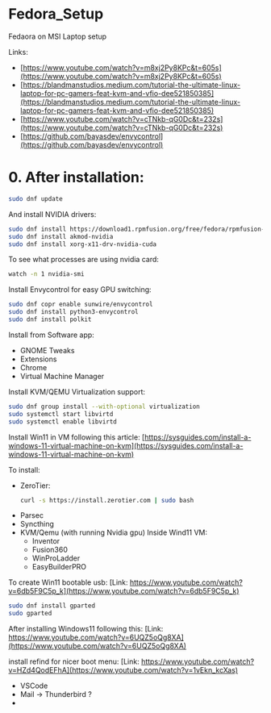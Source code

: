 # Fedora_Setup
Fedaora on MSI Laptop setup

Links: 
- [https://www.youtube.com/watch?v=m8xj2Py8KPc&t=605s](https://www.youtube.com/watch?v=m8xj2Py8KPc&t=605s)
- [https://blandmanstudios.medium.com/tutorial-the-ultimate-linux-laptop-for-pc-gamers-feat-kvm-and-vfio-dee521850385](https://blandmanstudios.medium.com/tutorial-the-ultimate-linux-laptop-for-pc-gamers-feat-kvm-and-vfio-dee521850385)
- [https://www.youtube.com/watch?v=cTNkb-qG0Dc&t=232s](https://www.youtube.com/watch?v=cTNkb-qG0Dc&t=232s)
- [https://github.com/bayasdev/envycontrol](https://github.com/bayasdev/envycontrol)

# 0. After installation:
```bash
sudo dnf update
```

And install NVIDIA drivers:
```bash
sudo dnf install https://download1.rpmfusion.org/free/fedora/rpmfusion-free-release-$(rpm -E %fedora).noarch.rpm https://download1.rpmfusion.org/nonfree/fedora/rpmfusion-nonfree-release-$(rpm -E %fedora).noarch.rpm
sudo dnf install akmod-nvidia
sudo dnf install xorg-x11-drv-nvidia-cuda
```

To see what processes are using nvidia card:
```bash
watch -n 1 nvidia-smi
```


Install Envycontrol for easy GPU switching:
```bash
sudo dnf copr enable sunwire/envycontrol
sudo dnf install python3-envycontrol
sudo dnf install polkit
```

Install from Software app:
- GNOME Tweaks
- Extensions
- Chrome
- Virtual Machine Manager

Install KVM/QEMU Virtualization support:
```bash
sudo dnf group install --with-optional virtualization
sudo systemctl start libvirtd
sudo systemctl enable libvirtd
```

Install Win11 in VM following this article:
[https://sysguides.com/install-a-windows-11-virtual-machine-on-kvm](https://sysguides.com/install-a-windows-11-virtual-machine-on-kvm)


To install:
- ZeroTier:
  ```bash
  curl -s https://install.zerotier.com | sudo bash
  ```
- Parsec
- Syncthing
- KVM/Qemu (with running Nvidia gpu)
  Inside Wind11 VM:
  - Inventor
  - Fusion360
  - WinProLadder
  - EasyBuilderPRO

To create Win11 bootable usb:
[Link: https://www.youtube.com/watch?v=6db5F9C5p_k](https://www.youtube.com/watch?v=6db5F9C5p_k)
```bash
sudo dnf install gparted
sudo gparted 
```

After installing Windows11 following this:
[Link: https://www.youtube.com/watch?v=6UQZ5oQg8XA](https://www.youtube.com/watch?v=6UQZ5oQg8XA)

install refind for nicer boot menu:
[Link: https://www.youtube.com/watch?v=HZd4QodEFhA](https://www.youtube.com/watch?v=1vEkn_kcXas)

- VSCode
- Mail -> Thunderbird ?
- 
